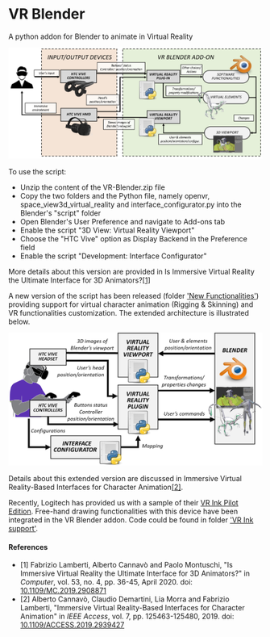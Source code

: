 # VR Blender
A python addon for Blender to animate in Virtual Reality

![alt text](/architecture.png)

      
To use the script:

- Unzip the content of the VR-Blender.zip file
- Copy the two folders and the Python file, namely openvr, space_view3d_virtual_reality and interface_configurator.py into the Blender's "script" folder
- Open Blender's User Preference and navigate to Add-ons tab
- Enable the script "3D View: Virtual Reality Viewport" 
- Choose the "HTC Vive" option as Display Backend in the Preference field
- Enable the script "Development: Interface Configurator"

More details about this version are provided in Is Immersive Virtual Reality the Ultimate Interface for 3D Animators?[[1]](#1)

A new version of the script has been released (folder ['New Functionalities'](/New%20functionalities)) providing support for virtual character animation (Rigging & Skinning) and VR functionalities customization.
The extended architecture is illustrated below. 

![alt text](/architecture-new-functionalities.png)

Details about this extended version are discussed in Immersive Virtual Reality-Based Interfaces for Character Animation[[2]](#2).

Recently, Logitech has provided us with a sample of their [VR Ink Pilot Edition](https://www.logitech.com/en-roeu/promo/vr-ink.html). 
Free-hand drawing functionalities with this device have been integrated in the VR Blender addon. 
Code could be found in folder ['VR Ink support'](/VR%20Ink%20support). 


#### References
* <a id="1">[1]</a> Fabrizio Lamberti, Alberto Cannavò and Paolo Montuschi, "Is Immersive Virtual Reality the Ultimate Interface for 3D Animators?" in *Computer*, vol. 53, no. 4, pp. 36-45, April 2020.
doi: [10.1109/MC.2019.2908871](https://doi.org/10.1109/MC.2019.2908871)
* <a id="2">[2]</a> Alberto Cannavò, Claudio Demartini, Lia Morra and Fabrizio Lamberti, "Immersive Virtual Reality-Based Interfaces for Character Animation" in *IEEE Access*, vol. 7, pp. 125463-125480, 2019.
doi: [10.1109/ACCESS.2019.2939427](https://doi.org/10.1109/ACCESS.2019.2939427)
